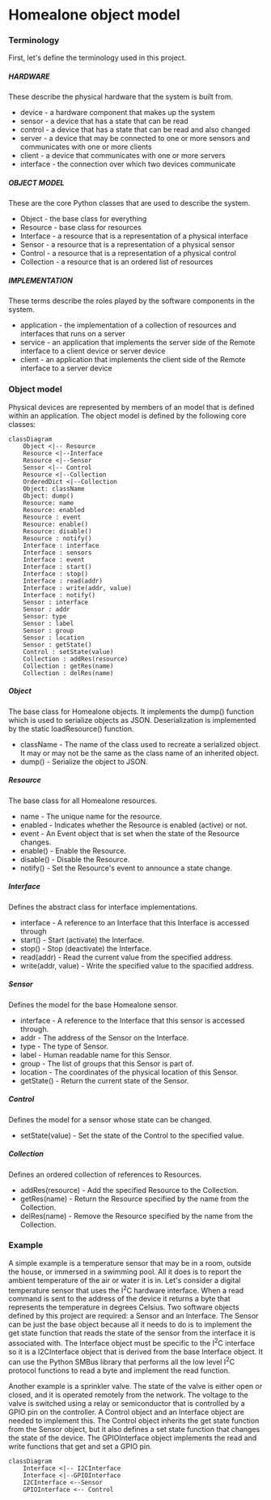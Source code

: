 # Homealone object model

### Terminology

First, let's define the terminology used in this project.

##### HARDWARE
These describe the physical hardware that the system is built from.

- device - a hardware component that makes up the system
- sensor - a device that has a state that can be read
- control - a device that has a state that can be read and also changed
- server - a device that may be connected to one or more sensors and communicates with one or more clients
- client - a device that communicates with one or more servers
- interface - the connection over which two devices communicate

##### OBJECT MODEL
These are the core Python classes that are used to describe the system.

- Object - the base class for everything
- Resource - base class for resources
- Interface - a resource that is a representation of a physical interface
- Sensor - a resource that is a representation of a physical sensor
- Control - a resource that is a representation of a physical control
- Collection - a resource that is an ordered list of resources

##### IMPLEMENTATION
These terms describe the roles played by the software components in the system.

- application - the implementation of a collection of resources and interfaces that runs on a server
- service - an application that implements the server side of the Remote interface to a client device or server device
- client - an application that implements the client side of the Remote interface to a server device


### Object model
Physical devices are represented by members of an model that is defined within an application.  The object model is defined by the following core classes:

```mermaid
classDiagram
	Object <|-- Resource
	Resource <|--Interface
	Resource <|--Sensor
	Sensor <|-- Control
	Resource <|--Collection
	OrderedDict <|--Collection
	Object: className
	Object: dump()
	Resource: name
	Resource: enabled
	Resource : event
	Resource: enable()
	Resource: disable()
	Resource : notify()
	Interface : interface
	Interface : sensors
	Interface : event
	Interface : start()
	Interface : stop()
	Interface : read(addr)
	Interface : write(addr, value)
	Interface : notify()
	Sensor : interface
	Sensor : addr
	Sensor: type
	Sensor : label
	Sensor : group
	Sensor : location
	Sensor : getState()
	Control : setState(value)
	Collection : addRes(resource)
	Collection : getRes(name)
	Collection : delRes(name)
```

##### Object
The base class for Homealone objects.  It implements the dump() function which is used to serialize objects as JSON.  Deserialization is implemented by the static loadResource() function.

- className - The name of the class used to recreate a serialized object.  It may or may not be the same as the class name of an inherited object.
- dump() - Serialize the object to JSON.

##### Resource
The base class for all Homealone resources.

- name - The unique name for the resource.
- enabled - Indicates whether the Resource is enabled (active) or not.
- event - An Event object that is set when the state of the Resource changes.
- enable() - Enable the Resource.
- disable() - Disable the Resource.
- notify() - Set the Resource's event to announce a state change.

##### Interface
Defines the abstract class for interface implementations.

- interface - A reference to an Interface that this Interface is accessed through
- start() - Start (activate) the Interface.
- stop() - Stop (deactivate) the Interface.
- read(addr) - Read the current value from the specified address.
- write(addr, value) - Write the specified value to the spacified address.

##### Sensor
Defines the model for the base Homealone sensor.

- interface - A reference to the Interface that this sensor is accessed through.
- addr - The address of the Sensor on the Interface.
- type - The type of Sensor.
- label - Human readable name for this Sensor.
- group - The list of groups that this Sensor is part of.
- location - The coordinates of the physical location of this Sensor.
- getState() - Return the current state of the Sensor.

##### Control
Defines the model for a sensor whose state can be changed.

- setState(value) - Set the state of the Control to the specified value.

##### Collection
Defines an ordered collection of references to Resources.

- addRes(resource) - Add the specified Resource to the Collection.
- getRes(name) - Return the Resource specified by the name from the Collection.
- delRes(name) - Remove the Resource specified by the name from the Collection.

### Example
A simple example is a temperature sensor that may be in a room, outside the house, or immersed in a swimming pool.  All it does is to report the ambient temperature of the air or water it is in.  Let's consider a digital temperature sensor that uses the I<sup>2</sup>C hardware interface.  When a read command is sent to the address of the device it returns a byte that represents the temperature in degrees Celsius.  Two software objects defined by this project are required: a Sensor and an Interface.  The Sensor can be just the base object because all it needs to do is to implement the get state function that reads the state of the sensor from the interface it is associated with.  The Interface object must be specific to the I<sup>2</sup>C interface so it is a I2CInterface object that is derived from the base Interface object.  It can use the Python SMBus library that performs all the low level I<sup>2</sup>C protocol functions to read a byte and implement the read function.

Another example is a sprinkler valve.  The state of the valve is either open or closed, and it is operated remotely from the network.  The voltage to the valve is switched using a relay or semiconductor that is controlled by a GPIO pin on the controller.  A Control object and an Interface object are needed to implement this.  The Control object inherits the get state function from the Sensor object, but it also defines a set state function that changes the state of the device.  The GPIOInterface object implements the read and write functions that get and set a GPIO pin.

```mermaid
classDiagram
	Interface <|-- I2CInterface
	Interface <|--GPIOInterface
	I2CInterface <--Sensor
	GPIOInterface <-- Control
```
